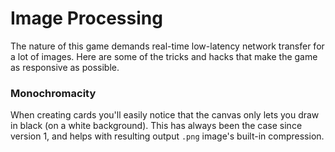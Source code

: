 # Image Processing
The nature of this game demands real-time low-latency network transfer for a lot of images. Here are some of the tricks and hacks that make the game as responsive as possible.

### Monochromacity
When creating cards you'll easily notice that the canvas only lets you draw in black (on a white background). This has always been the case since version 1, and helps with resulting output `.png` image's built-in compression.

